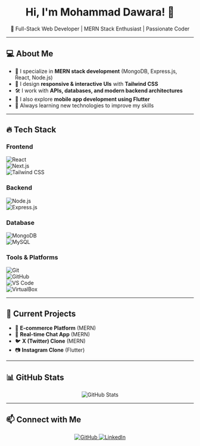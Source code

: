<h1 align="center">Hi, I'm Mohammad Dawara! 👋</h1>

<p align="center">
  🚀 Full-Stack Web Developer | MERN Stack Enthusiast | Passionate Coder
</p>

---

## 💻 About Me  
- 🎯 I specialize in **MERN stack development** (MongoDB, Express.js, React, Node.js)  
- 🎨 I design **responsive & interactive UIs** with **Tailwind CSS**  
- 🛠️ I work with **APIs, databases, and modern backend architectures**  
- 📱 I also explore **mobile app development using Flutter**  
- 🌱 Always learning new technologies to improve my skills  

---

## 🔥 Tech Stack  
### **Frontend**  
![React](https://img.shields.io/badge/React-61DAFB?style=for-the-badge&logo=react&logoColor=black)  
![Next.js](https://img.shields.io/badge/Next.js-000?style=for-the-badge&logo=nextdotjs)  
![Tailwind CSS](https://img.shields.io/badge/Tailwind%20CSS-38B2AC?style=for-the-badge&logo=tailwind-css&logoColor=white)  

### **Backend**  
![Node.js](https://img.shields.io/badge/Node.js-339933?style=for-the-badge&logo=node.js&logoColor=white)  
![Express.js](https://img.shields.io/badge/Express.js-000?style=for-the-badge&logo=express&logoColor=white)  

### **Database**  
![MongoDB](https://img.shields.io/badge/MongoDB-47A248?style=for-the-badge&logo=mongodb&logoColor=white)  
![MySQL](https://img.shields.io/badge/MySQL-4479A1?style=for-the-badge&logo=mysql&logoColor=white)  

### **Tools & Platforms**  
![Git](https://img.shields.io/badge/Git-F05032?style=for-the-badge&logo=git&logoColor=white)  
![GitHub](https://img.shields.io/badge/GitHub-181717?style=for-the-badge&logo=github&logoColor=white)  
![VS Code](https://img.shields.io/badge/VS%20Code-007ACC?style=for-the-badge&logo=visual-studio-code&logoColor=white)  
![VirtualBox](https://img.shields.io/badge/VirtualBox-183A61?style=for-the-badge&logo=virtualbox&logoColor=white)  

---

## 📌 Current Projects  
- 🛒 **E-commerce Platform** (MERN)  
- 💬 **Real-time Chat App** (MERN)  
- 🐦 **X (Twitter) Clone** (MERN)  
- 📷 **Instagram Clone** (Flutter)  

---

## 📊 GitHub Stats  
<p align="center">
  <img src="https://github-readme-stats.vercel.app/api?username=your-username&show_icons=true&theme=tokyonight" alt="GitHub Stats" />
</p>

---

## 📫 Connect with Me  
<p align="center">
  <a href="https://github.com/your-username">
    <img src="https://img.shields.io/badge/GitHub-000?style=for-the-badge&logo=github" alt="GitHub" />
  </a>
  <a href="https://www.linkedin.com/in/your-profile">
    <img src="https://img.shields.io/badge/LinkedIn-0077B5?style=for-the-badge&logo=linkedin" alt="LinkedIn" />
  </a>
</p>
